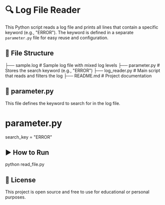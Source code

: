 # 🔍 Log File Reader

This Python script reads a log file and prints all lines that contain a specific keyword (e.g., "ERROR"). The keyword is defined in a separate `parameter.py` file for easy reuse and configuration.


## 📁 File Structure

├── sample.log # Sample log file with mixed log levels
├── parameter.py # Stores the search keyword (e.g., "ERROR")
├── log_reader.py # Main script that reads and filters the log
├── README.md # Project documentation


## 🧾 parameter.py

This file defines the keyword to search for in the log file.

# parameter.py

search_key = "ERROR"

## ▶️ How to Run

python read_file.py

## 📜 License
This project is open source and free to use for educational or personal purposes.